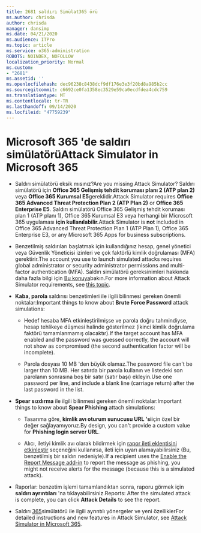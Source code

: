```yaml
---
title: 2681 saldırı Simülat365 örü
ms.author: chrisda
author: chrisda
manager: dansimp
ms.date: 04/21/2020
ms.audience: ITPro
ms.topic: article
ms.service: o365-administration
ROBOTS: NOINDEX, NOFOLLOW
localization_priority: Normal
ms.custom:
- "2681"
ms.assetid: ''
ms.openlocfilehash: dec96238c8438dcf9df176e3e3f20bd8a985b2cc
ms.sourcegitcommit: c6692ce0fa1358ec3529e59ca0ecdfdea4cdc759
ms.translationtype: MT
ms.contentlocale: tr-TR
ms.lasthandoff: 09/14/2020
ms.locfileid: "47759239"
---
```

# <a name="attack-simulator-in-microsoft-365"></a><span data-ttu-id="08c8a-102">Microsoft 365 'de saldırı simülatörü</span><span class="sxs-lookup"><span data-stu-id="08c8a-102">Attack Simulator in Microsoft 365</span></span>

- <span data-ttu-id="08c8a-103">Saldırı simülatörü eksik mısınız?</span><span class="sxs-lookup"><span data-stu-id="08c8a-103">Are you missing Attack Simulator?</span></span> <span data-ttu-id="08c8a-104">Saldırı simülatörü için **Office 365 Gelişmiş tehdit koruması planı 2 (ATP plan 2)** veya **Office 365 Kurumsal E5**gereklidir.</span><span class="sxs-lookup"><span data-stu-id="08c8a-104">Attack Simulator requires **Office 365 Advanced Threat Protection Plan 2 (ATP Plan 2)** or **Office 365 Enterprise E5**.</span></span> <span data-ttu-id="08c8a-105">Saldırı simülatörü Office 365 Gelişmiş tehdit koruması plan 1 (ATP planı 1), Office 365 Kurumsal E3 veya herhangi bir Microsoft 365 uygulaması **için kullanılabilir.**</span><span class="sxs-lookup"><span data-stu-id="08c8a-105">Attack Simulator is **not** included in Office 365 Advanced Threat Protection Plan 1 (ATP Plan 1), Office 365 Enterprise E3, or any Microsoft 365 Apps for business subscriptions.</span></span>

- <span data-ttu-id="08c8a-106">Benzetilmiş saldırıları başlatmak için kullandığınız hesap, genel yönetici veya Güvenlik Yöneticisi izinleri ve çok faktörlü kimlik doğrulaması (MFA) gerektirir.</span><span class="sxs-lookup"><span data-stu-id="08c8a-106">The account you use to launch simulated attacks requires global administrator or security administrator permissions and multi-factor authentication (MFA).</span></span> <span data-ttu-id="08c8a-107">Saldırı simülatörü gereksinimleri hakkında daha fazla bilgi için [Bu konuya](https://docs.microsoft.com/microsoft-365/security/office-365-security/attack-simulator)bakın.</span><span class="sxs-lookup"><span data-stu-id="08c8a-107">For more information about Attack Simulator requirements, see [this topic](https://docs.microsoft.com/microsoft-365/security/office-365-security/attack-simulator).</span></span>

- <span data-ttu-id="08c8a-108">**Kaba, parola** saldırısı benzetimleri ile ilgili bilinmesi gereken önemli noktalar:</span><span class="sxs-lookup"><span data-stu-id="08c8a-108">Important things to know about **Brute Force Password** attack simulations:</span></span>

  - <span data-ttu-id="08c8a-109">Hedef hesaba MFA etkinleştirilmişse ve parola doğru tahmindiyse, hesap tehlikeye düşmesi halinde gösterilmez (ikinci kimlik doğrulama faktörü tamamlanmamış olacaktır).</span><span class="sxs-lookup"><span data-stu-id="08c8a-109">If the target account has MFA enabled and the password was guessed correctly, the account will not show as compromised (the second authentication factor will be incomplete).</span></span>

  - <span data-ttu-id="08c8a-110">Parola dosyası 10 MB 'den büyük olamaz.</span><span class="sxs-lookup"><span data-stu-id="08c8a-110">The password file can't be larger than 10 MB.</span></span> <span data-ttu-id="08c8a-111">Her satırda bir parola kullanın ve listedeki son parolanın sonrasına boş bir satır (satır başı) ekleyin.</span><span class="sxs-lookup"><span data-stu-id="08c8a-111">Use one password per line, and include a blank line (carriage return) after the last password in the list.</span></span>

- <span data-ttu-id="08c8a-112">**Spear sızdırma** ile ilgili bilinmesi gereken önemli noktalar:</span><span class="sxs-lookup"><span data-stu-id="08c8a-112">Important things to know about **Spear Phishing** attach simulations:</span></span>

  - <span data-ttu-id="08c8a-113">Tasarıma göre, **kimlik avı oturum sunucusu URL 'si**için özel bir değer sağlayamıyoruz.</span><span class="sxs-lookup"><span data-stu-id="08c8a-113">By design, you can't provide a custom value for **Phishing login server URL**.</span></span>

  - <span data-ttu-id="08c8a-114">Alıcı, iletiyi kimlik avı olarak bildirmek için [rapor ileti eklentisini etkinleştir](https://docs.microsoft.com/microsoft-365/security/office-365-security/enable-the-report-message-add-in) seçeneğini kullanırsa, ileti için uyarı alamayabilirsiniz (Bu, benzetilmiş bir saldırı nedeniyle).</span><span class="sxs-lookup"><span data-stu-id="08c8a-114">If a recipient uses the [Enable the Report Message add-in](https://docs.microsoft.com/microsoft-365/security/office-365-security/enable-the-report-message-add-in) to report the message as phishing, you might not receive alerts for the message (because this is a simulated attack).</span></span>

- <span data-ttu-id="08c8a-115">Raporlar: benzetim işlemi tamamlandıktan sonra, raporu görmek için **saldırı ayrıntıları** 'na tıklayabilirsiniz.</span><span class="sxs-lookup"><span data-stu-id="08c8a-115">Reports: After the simulated attack is complete, you can click **Attack Details** to see the report.</span></span>

- <span data-ttu-id="08c8a-116">Saldırı [365](https://docs.microsoft.com/microsoft-365/security/office-365-security/attack-simulator)simülatörü ile ilgili ayrıntılı yönergeler ve yeni özellikler</span><span class="sxs-lookup"><span data-stu-id="08c8a-116">For detailed instructions and new features in Attack Simulator, see [Attack Simulator in Microsoft 365](https://docs.microsoft.com/microsoft-365/security/office-365-security/attack-simulator).</span></span>
